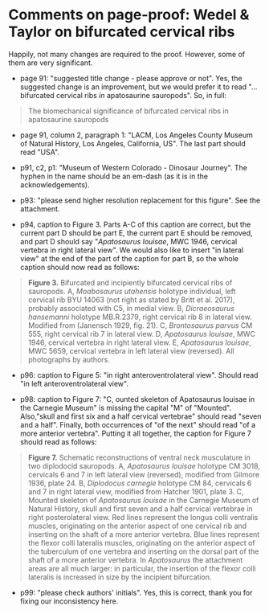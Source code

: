 # Comments on page-proof: Wedel &amp; Taylor on bifurcated cervical ribs

Happily, not many changes are required to the proof. However, some of them are very significant.

* page 91: "suggested title change - please approve or not". Yes, the suggested change is an improvement, but we would prefer it to read "... bifurcated cervical ribs <i>in</i> apatosaurine sauropods". So, in full:
> The biomechanical significance of bifurcated cervical ribs in apatosaurine sauropods

* page 91, column 2, paragraph 1: "LACM, Los Angeles County Museum of Natural History, Los Angeles, California, US". The last part should read "USA".
* p91, c2, p1: "Museum of Western Colorado - Dinosaur Journey". The hyphen in the name should be an em-dash (as it is in the acknowledgements).

* p93: "please send higher resolution replacement for this figure". See the attachment.

* p94, caption to Figure 3. Parts A-C of this caption are correct, but the current part D should be part E, the current part E should be removed, and part D should say "_Apatosaurus louisae_, MWC 1946, cervical vertebra in right lateral view". We would also like to insert "in lateral view" at the end of the part of the caption for part B, so the whole caption should now read as follows:
> **Figure 3.** Bifurcated and incipiently bifurcated cervical ribs of sauropods. A, _Moabosaurus utahensis_ holotype individual, left cervical rib BYU 14063 (not right as stated by Britt et al. 2017), probably associated with C5, in medial view. B, _Dicraeosaurus hansemanni_ holotype MB.R.2379, right cervical rib 8 in lateral view. Modified from (Janensch 1929, fig. 21). C, _Brontosaurus parvus_ CM 555, right cervical rib 7 in lateral view. D, _Apatosaurus louisae_, MWC 1946, cervical vertebra in right lateral view. E, _Apatosaurus louisae_, MWC 5659, cervical vertebra in left lateral view (reversed). All photographs by authors.

* p96: caption to Figure 5: "in right anteroventrolateral view". Should read "in left anteroventrolateral view".

* p98: caption to Figure 7: "C, ounted skeleton of Apatosaurus louisae in the Carnegie Museum" is missing the capital "M" of "Mounted". Also,"skull and first six and a half cervical vertebrae" should read "seven and a half". Finally, both occurrences of "of the next" should read "of a more anterior vertebra". Putting it all together, the caption for Figure 7 should read as follows:
> **Figure 7.** Schematic reconstructions of ventral neck musculature in two diplodocid sauropods. A, _Apatosaurus louisae_ holotype CM 3018, cervicals 6 and 7 in left lateral view (reversed), modified from Gilmore 1936, plate 24. B, _Diplodocus carnegie_ holotype CM 84, cervicals 6 and 7 in right lateral view, modified from Hatcher 1901, plate 3. C, Mounted skeleton of _Apatosaurus louisae_ in the Carnegie Museum of Natural History, skull and first seven and a half cervical vertebrae in right posterolateral view. Red lines represent the longus colli ventralis muscles, originating on the anterior aspect of one cervical rib and inserting on the shaft of a more anterior vertebra. Blue lines represent the flexor colli lateralis muscles, originating on the anterior aspect of the tuberculum of one vertebra and inserting on the dorsal part of the shaft of a more anterior vertebra. In _Apatosaurus_ the attachment areas are all much larger: in particular, the insertion of the flexor colli lateralis is increased in size by the incipient bifurcation.

* p99: "please check authors' initials". Yes, this is correct, thank you for fixing our inconsistency here.
